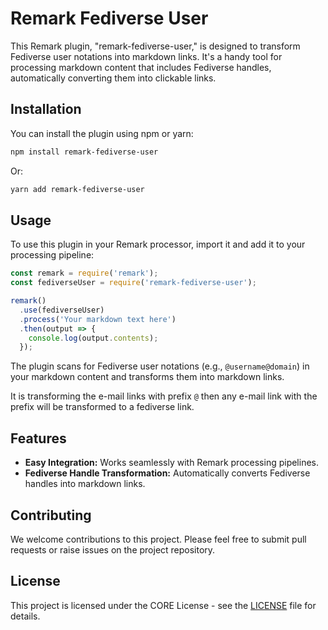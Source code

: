 # Remark Fediverse User

This Remark plugin, "remark-fediverse-user," is designed to transform Fediverse user notations into markdown links. It's a handy tool for processing markdown content that includes Fediverse handles, automatically converting them into clickable links.

## Installation

You can install the plugin using npm or yarn:

```bash
npm install remark-fediverse-user
```

Or:

```bash
yarn add remark-fediverse-user
```

## Usage

To use this plugin in your Remark processor, import it and add it to your processing pipeline:

```javascript
const remark = require('remark');
const fediverseUser = require('remark-fediverse-user');

remark()
  .use(fediverseUser)
  .process('Your markdown text here')
  .then(output => {
    console.log(output.contents);
  });
```

The plugin scans for Fediverse user notations (e.g., `@username@domain`) in your markdown content and transforms them into markdown links.

It is transforming the e-mail links with prefix `@` then any e-mail link with the prefix will be transformed to a fediverse link.

## Features

- **Easy Integration:** Works seamlessly with Remark processing pipelines.
- **Fediverse Handle Transformation:** Automatically converts Fediverse handles into markdown links.

## Contributing

We welcome contributions to this project. Please feel free to submit pull requests or raise issues on the project repository.

## License

This project is licensed under the CORE License - see the [LICENSE](LICENSE) file for details.
